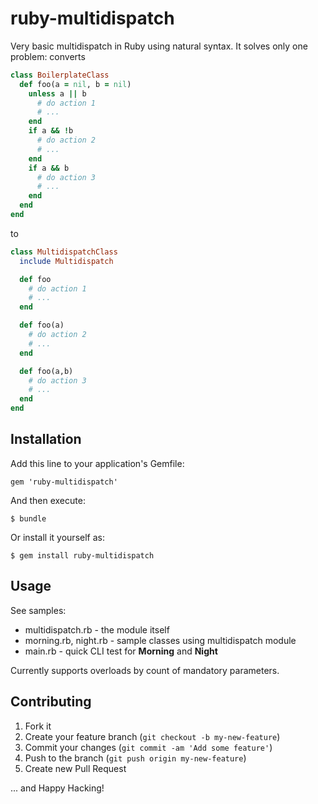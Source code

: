 ruby-multidispatch
==================

Very basic multidispatch in Ruby using natural syntax.
It solves only one problem: converts

```ruby
class BoilerplateClass
  def foo(a = nil, b = nil)
    unless a || b
      # do action 1
      # ...
    end
    if a && !b
      # do action 2
      # ...
    end
    if a && b
      # do action 3
      # ...
    end
  end
end
```

to 

```ruby
class MultidispatchClass
  include Multidispatch

  def foo
    # do action 1
    # ...
  end

  def foo(a)
    # do action 2
    # ...
  end

  def foo(a,b)
    # do action 3
    # ...
  end
end
```

## Installation

Add this line to your application's Gemfile:

    gem 'ruby-multidispatch'

And then execute:

    $ bundle

Or install it yourself as:

    $ gem install ruby-multidispatch

## Usage

See samples:

* multidispatch.rb - the module itself
* morning.rb, night.rb - sample classes using multidispatch module
* main.rb - quick CLI test for **Morning** and **Night**

Currently supports overloads by count of mandatory parameters.

## Contributing

1. Fork it
2. Create your feature branch (`git checkout -b my-new-feature`)
3. Commit your changes (`git commit -am 'Add some feature'`)
4. Push to the branch (`git push origin my-new-feature`)
5. Create new Pull Request

... and Happy Hacking!
